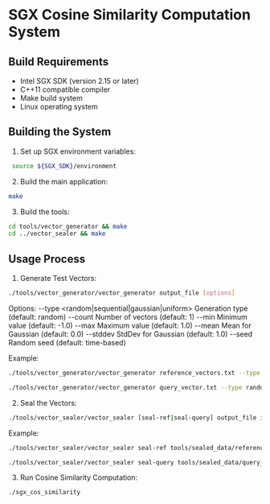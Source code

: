 # SGX Cosine Similarity Computation System


Build Requirements
----------------
- Intel SGX SDK (version 2.15 or later)
- C++11 compatible compiler
- Make build system
- Linux operating system

## Building the System
1. Set up SGX environment variables:

```Bash
 source ${SGX_SDK}/environment
```

2. Build the main application:

```Bash
make
```

3. Build the tools:

```Bash
cd tools/vector_generator && make
cd ../vector_sealer && make
```

## Usage Process
1. Generate Test Vectors:
   
```Bash
./tools/vector_generator/vector_generator output_file [options]
```   

Options:
   --type <random|sequential|gaussian|uniform>  Generation type (default: random)
   --count <n>                                 Number of vectors (default: 1)
   --min <value>                              Minimum value (default: -1.0)
   --max <value>                              Maximum value (default: 1.0)
   --mean <value>                             Mean for Gaussian (default: 0.0)
   --stddev <value>                           StdDev for Gaussian (default: 1.0)
   --seed <value>                             Random seed (default: time-based)

Example:

```Bash
./tools/vector_generator/vector_generator reference_vectors.txt --type random --count 100
```

```Bash
./tools/vector_generator/vector_generator query_vector.txt --type random --count 1
```

2. Seal the Vectors:
   
```Bash
./tools/vector_sealer/vector_sealer [seal-ref|seal-query] output_file input_file
```

Example:

```Bash
./tools/vector_sealer/vector_sealer seal-ref tools/sealed_data/reference_vectors.dat reference_vectors.txt
   ```

```Bash
./tools/vector_sealer/vector_sealer seal-query tools/sealed_data/query_vector.dat query_vector.txt
```

3. Run Cosine Similarity Computation:

```Bash
./sgx_cos_similarity
```
